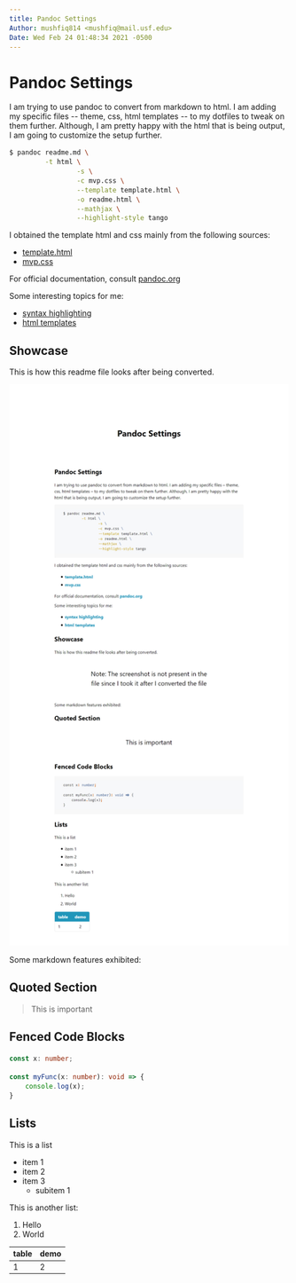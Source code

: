 ```yaml
---
title: Pandoc Settings
Author: mushfiq814 <mushfiq@mail.usf.edu>
Date: Wed Feb 24 01:48:34 2021 -0500
---
```


# Pandoc Settings
I am trying to use pandoc to convert from markdown to html. I am adding my specific files -- theme, css, html templates -- to my dotfiles to tweak on them further. Although, I am pretty happy with the html that is being output, I am going to customize the setup further.

```sh
$ pandoc readme.md \
         -t html \
				 -s \
				 -c mvp.css \
				 --template template.html \
				 -o readme.html \
				 --mathjax \
				 --highlight-style tango
```

I obtained the template html and css mainly from the following sources:

* [template.html](https://gitlab.com/vimalkvn/pandoc-mvp-css)
* [mvp.css](https://andybrewer.github.io/mvp/)

For official documentation, consult [pandoc.org](https://pandoc.org/MANUAL.html)

Some interesting topics for me:

* [syntax highlighting](https://pandoc.org/MANUAL.html#syntax-highlighting)
* [html templates](https://pandoc.org/MANUAL.html#templates)

## Showcase
This is how this readme file looks after being converted.

![rendered html](./images/screenshot.png)

Some markdown features exhibited:

## Quoted Section

> This is important

## Fenced Code Blocks
```typescript
const x: number;

const myFunc(x: number): void => {
	console.log(x);
}
```

## Lists
This is a list

* item 1
* item 2
* item 3
	* subitem 1

This is another list:

1. Hello
1. World

| table | demo |
|-------|------|
| 1     | 2    |
